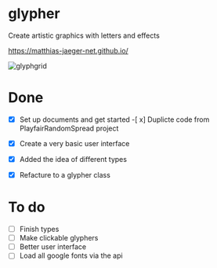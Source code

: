 # glypher
Create artistic graphics with letters and effects

https://matthias-jaeger-net.github.io/

![glyphgrid](img/1691_glyphs_matthias_jaeger.jpg)


# Done
- [x] Set up documents and get started
-[ x] Duplicte code from PlayfairRandomSpread project
-[x] Create a very basic user interface
-[x] Added the idea of different types
-[x] Refacture to a glypher class


# To do
-[ ] Finish types
-[ ] Make clickable glyphers
-[ ] Better user interface
-[ ] Load all google fonts via the api
